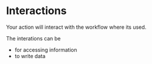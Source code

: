 <!-- .slide: -->

# Interactions

Your action will interact with the workflow where its used.

The interations can be

- for accessing information
- to write data
